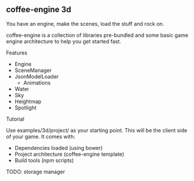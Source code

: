 coffee-engine 3d
----------------

You have an engine, make the scenes, load the stuff and rock on.

coffee-engine is a collection of libraries pre-bundled and some basic game
engine architecture to help you get started fast.

Features

- Engine
- SceneManager
- JsonModelLoader
  - Animations
- Water
- Sky
- Heightmap
- Spotlight

Tutorial

Use examples/3d/project/ as your starting point. This will be the client side
of your game. It comes with:

- Dependencies loaded (using bower)
- Project architecture (coffee-engine template)
- Build tools (npm scripts)

TODO: storage manager
